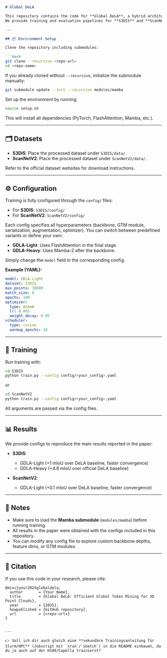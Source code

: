 ````markdown
# Global DeLA

This repository contains the code for **Global DeLA**, a hybrid architecture for 3D point cloud semantic segmentation that augments the efficient DeLA backbone with global token mixing modules (FlashAttention and Mamba-2).  
We provide training and evaluation pipelines for **S3DIS** and **ScanNetV2**.

---

## 📦 Environment Setup

Clone the repository including submodules:

```bash
git clone --recursive <repo-url>
cd <repo-name>
````

If you already cloned without `--recursive`, initialize the submodule manually:

```bash
git submodule update --init --recursive modules/mamba
```

Set up the environment by running:

```bash
source setup.sh
```

This will install all dependencies (PyTorch, FlashAttention, Mamba, etc.).

---

## 🗂 Datasets

* **S3DIS**: Place the processed dataset under `S3DIS/data/`.
* **ScanNetV2**: Place the processed dataset under `ScanNetV2/data/`.

Refer to the official dataset websites for download instructions.

---

## ⚙️ Configuration

Training is fully configured through the `config/` files:

* For **S3DIS**: `S3DIS/config/`
* For **ScanNetV2**: `ScanNetV2/config/`

Each config specifies all hyperparameters (backbone, GTM module, serialization, augmentation, optimizer).
You can switch between predefined variants or define your own:

* **GDLA-Light**: Uses FlashAttention in the final stage.
* **GDLA-Heavy**: Uses Mamba-2 after the backbone.

Simply change the `model` field in the corresponding config.

**Example (YAML):**

```yaml
model: GDLA-Light
dataset: S3DIS
max_points: 30000
batch_size: 8
epochs: 100
optimizer:
  type: AdamW
  lr: 0.001
  weight_decay: 0.05
scheduler:
  type: cosine
  warmup_epochs: 10
```

---

## 🚀 Training

Run training with:

```bash
cd S3DIS
python train.py --config config/<your_config>.yaml
```

or

```bash
cd ScanNetV2
python train.py --config config/<your_config>.yaml
```

All arguments are passed via the config files.

---

## 📊 Results

We provide configs to reproduce the main results reported in the paper:

* **S3DIS**:

  * GDLA-Light (+1 mIoU over DeLA baseline, faster convergence)
  * GDLA-Heavy (+4.8 mIoU over official DeLA baseline)

* **ScanNetV2**:

  * GDLA-Light (+0.1 mIoU over DeLA baseline, faster convergence)

---

## 📌 Notes

* Make sure to load the **Mamba submodule** (`modules/mamba`) before running training.
* All results in the paper were obtained with the configs included in this repository.
* You can modify any config file to explore custom backbone depths, feature dims, or GTM modules.

---

## 📜 Citation

If you use this code in your research, please cite:

```
@misc{your2025globaldela,
  author       = {Your Name},
  title        = {Global DeLA: Efficient Global Token Mixing for 3D Point Clouds},
  year         = {2025},
  howpublished = {GitHub repository},
  url          = {<repo-url>}
}
```

```

---

👉 Soll ich dir auch gleich eine **sekundäre Trainingsanleitung für Slurm/HPC** (Jobscript mit `srun`/`sbatch`) in die README einbauen, da du ja auch auf der H100/Capella trainierst?
```
